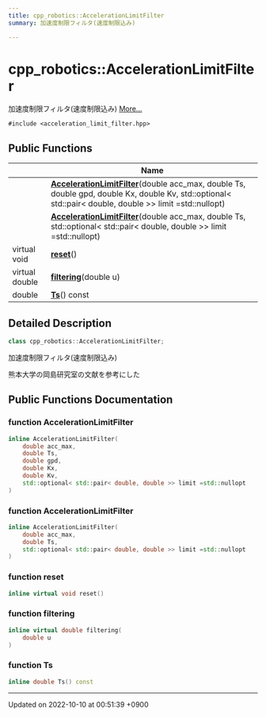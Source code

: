 ```yaml
---
title: cpp_robotics::AccelerationLimitFilter
summary: 加速度制限フィルタ(速度制限込み) 

---
```


# cpp_robotics::AccelerationLimitFilter



加速度制限フィルタ(速度制限込み)  [More...](#detailed-description)


`#include <acceleration_limit_filter.hpp>`

## Public Functions

|                | Name           |
| -------------- | -------------- |
| | **[AccelerationLimitFilter](/cpp_robotics/doxybook/Classes/classcpp__robotics_1_1AccelerationLimitFilter/#function-accelerationlimitfilter)**(double acc_max, double Ts, double gpd, double Kx, double Kv, std::optional< std::pair< double, double >> limit =std::nullopt) |
| | **[AccelerationLimitFilter](/cpp_robotics/doxybook/Classes/classcpp__robotics_1_1AccelerationLimitFilter/#function-accelerationlimitfilter)**(double acc_max, double Ts, std::optional< std::pair< double, double >> limit =std::nullopt) |
| virtual void | **[reset](/cpp_robotics/doxybook/Classes/classcpp__robotics_1_1AccelerationLimitFilter/#function-reset)**() |
| virtual double | **[filtering](/cpp_robotics/doxybook/Classes/classcpp__robotics_1_1AccelerationLimitFilter/#function-filtering)**(double u) |
| double | **[Ts](/cpp_robotics/doxybook/Classes/classcpp__robotics_1_1AccelerationLimitFilter/#function-ts)**() const |

## Detailed Description

```cpp
class cpp_robotics::AccelerationLimitFilter;
```

加速度制限フィルタ(速度制限込み) 

熊本大学の岡島研究室の文献を参考にした 

## Public Functions Documentation

### function AccelerationLimitFilter

```cpp
inline AccelerationLimitFilter(
    double acc_max,
    double Ts,
    double gpd,
    double Kx,
    double Kv,
    std::optional< std::pair< double, double >> limit =std::nullopt
)
```


### function AccelerationLimitFilter

```cpp
inline AccelerationLimitFilter(
    double acc_max,
    double Ts,
    std::optional< std::pair< double, double >> limit =std::nullopt
)
```


### function reset

```cpp
inline virtual void reset()
```


### function filtering

```cpp
inline virtual double filtering(
    double u
)
```


### function Ts

```cpp
inline double Ts() const
```


-------------------------------

Updated on 2022-10-10 at 00:51:39 +0900